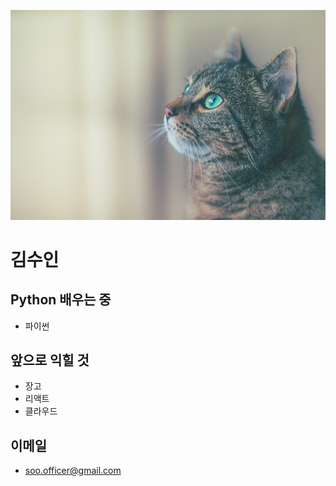 ![](https://github.com/soo-github/soo-github/raw/main/assets/james-sutton-dQ5G0h7sLno-unsplash.jpg)

# 김수인

## Python 배우는 중

+ 파이썬

## 앞으로 익힐 것

+ 장고
+ 리액트
+ 클라우드

## 이메일

+ soo.officer@gmail.com

